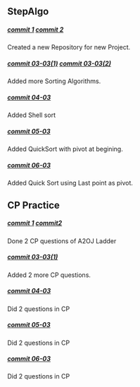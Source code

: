 ## StepAlgo
##### [commit 1](https://github.com/abs12seth/StepAlgo/commit/d1804a1b021240464e08045a7eb3fb0f6ca806e2) [commit 2](https://github.com/abs12seth/StepAlgo/commit/e0e9020cb75bec1f2176e0f683e90f67d03f6341)
Created a new Repository for new Project.
##### [commit 03-03(1)](https://github.com/abs12seth/StepAlgo/commit/c786c41695f8c8d69ab201cbe92ddfd2ed76c996) [commit 03-03(2)](https://github.com/abs12seth/StepAlgo/commit/60298674697dfadf9149249d978f71726eab8972)
Added more Sorting Algorithms.
##### [commit 04-03](https://github.com/abs12seth/StepAlgo/commit/968feeb53dacf68c292bed2a9955133eb3fe7a6a)
Added Shell sort 
##### [commit 05-03](https://github.com/abs12seth/StepAlgo/commit/dd263be4afea31b49df38eaab9bd5b991d907b25)
Added QuickSort with pivot at begining.
##### [commit 06-03](https://github.com/abs12seth/StepAlgo/commit/c66513a66a3827b66ed4e786b0bea062ccb22f6c)
Added Quick Sort using Last point as pivot.



## CP Practice
##### [commit 1](https://github.com/abs12seth/CP_Practice/commit/b47a5cbdfcb7bd12ca1f1a3e43de7a1f08d61968) [commit2](https://github.com/abs12seth/CP_Practice/commit/75e00db1e7b23ba9c51ab23bc81687e51dea6c37)
Done 2 CP questions of A2OJ Ladder
##### [commit 03-03(1)](https://github.com/abs12seth/CP_Practice/commit/d1f1f9b4526f4480da4d3007c17cbe03c26f7cb1)
Added 2 more CP questions.
##### [commit 04-03](https://github.com/abs12seth/CP_Practice/commit/35be339f2bffac99c23fd5376594fe022460b829)
Did 2 questions in CP
##### [commit 05-03](https://github.com/abs12seth/CP_Practice/commit/10a9ca2fd85960e812ca77813fcd939c50f771ac)
Did 2 questions in CP
##### [commit 06-03](https://github.com/abs12seth/CP_Practice/commit/f5158244e566a5060ed22cb9c4268e4f6f945bfb)
Did 2 questions in CP
